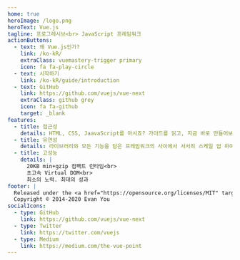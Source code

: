 ```yaml
---
home: true
heroImage: /logo.png
heroText: Vue.js
tagline: 프로그레시브<br> JavaScript 프레임워크
actionButtons:
  - text: 왜 Vue.js인가?
    link: /ko-kR/
    extraClass: vuemastery-trigger primary
    icon: fa fa-play-circle
  - text: 시작하기
    link: /ko-kR/guide/introduction
  - text: GitHub
    link: https://github.com/vuejs/vue-next
    extraClass: github grey
    icon: fa fa-github
    target: _blank
features:
  - title: 접근성
    details: HTML, CSS, JaavaScript를 아시죠? 가이드를 읽고, 지금 바로 만들어보세요!
  - title: 유연성
    details: 라이브러리와 모든 기능을 담은 프레임워크의 사이에서 서서히 스케일 업 하여 적용할 수 있습니다.
  - title: 고성능
    details: |
      20KB min+gzip 컴팩트 런타임<br>
      초고속 Virtual DOM<br>
      최소의 노력. 최대의 성과
footer: |
  Released under the <a href="https://opensource.org/licenses/MIT" target="_blank" rel="noopener">MIT License</a><br>
  Copyright © 2014-2020 Evan You
socialIcons:
  - type: GitHub
    link: https://github.com/vuejs/vue-next
  - type: Twitter
    link: https://twitter.com/vuejs
  - type: Medium
    link: https://medium.com/the-vue-point
---
```


<common-vuemastery-video-modal/>
